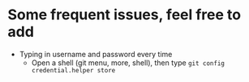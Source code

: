 # Some frequent issues, feel free to add

* Typing in username and password every time
  * Open a shell (git menu, more, shell), then type `git config credential.helper store`

